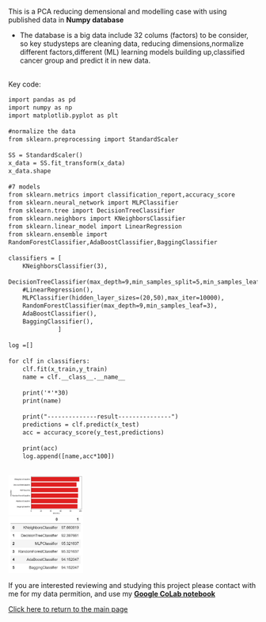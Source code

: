 This is a PCA reducing demensional and modelling case with using published data in **Numpy database**
* <p>The database is a big data include 32 colums (factors) to be consider, so key studysteps are cleaning data, reducing dimensions,normalize different factors,different (ML) learning models building up,classified cancer group and predict it in new data.
<br>
Key code:

```
import pandas as pd
import numpy as np
import matplotlib.pyplot as plt

#normalize the data
from sklearn.preprocessing import StandardScaler

SS = StandardScaler()
x_data = SS.fit_transform(x_data)
x_data.shape

#7 models
from sklearn.metrics import classification_report,accuracy_score
from sklearn.neural_network import MLPClassifier
from sklearn.tree import DecisionTreeClassifier
from sklearn.neighbors import KNeighborsClassifier
from sklearn.linear_model import LinearRegression
from sklearn.ensemble import RandomForestClassifier,AdaBoostClassifier,BaggingClassifier

classifiers = [
    KNeighborsClassifier(3),
    DecisionTreeClassifier(max_depth=9,min_samples_split=5,min_samples_leaf=3),
    #LinearRegression(),
    MLPClassifier(hidden_layer_sizes=(20,50),max_iter=10000),
    RandomForestClassifier(max_depth=9,min_samples_leaf=3),
    AdaBoostClassifier(),
    BaggingClassifier(),
              ]

log =[]

for clf in classifiers:
    clf.fit(x_train,y_train)
    name = clf.__class__.__name__
    
    print('*'*30)
    print(name)
    
    print("--------------result---------------")
    predictions = clf.predict(x_test)
    acc = accuracy_score(y_test,predictions)
    
    print(acc)
    log.append([name,acc*100])

```

 <br> <img src="..//python/cancer1.JPG" alt="drawing" width="30%"/>     <br> <img src="..//python/cancer2.JPG" alt="drawing" width="30%"/>   
 
If you are interested reviewing and studying this project please contact with me for my data permition, and
use my [**Google CoLab notebook**](https://colab.research.google.com/drive/1FhjdinLX9dejz4spkXrhXDHuENXQM3Fq#updateTitle=true&folderId=1Q9EqShSEW9F3ULWA9Z6sSSbFlLBSQTmO)

[Click here to return to the main page](../README.md)


